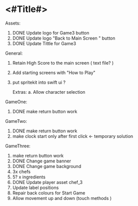 #  <#Title#>

Assets:
1. DONE Update logo for Game3 button
2. DONE Update logo "Back to Main Screen " button
3. DONE Update Tittle  for Game3

General:
1. Retain High Score to the main screen ( text file? )
2. Add starting screens with "How to Play"
3. put spritekit into swift ui ?

    Extras:
    a. Allow character selection

GameOne: 
1. DONE make return button work

GameTwo:
1. DONE make return button work
2. make clock start only after first click <- temporary solution

GameThree:
1.  make return button work
2. DONE Change game banner
3. DONE Change game background
4. 3x chefs
5. 5? x ingredients
6. DONE Update player asset chef_3
7. Update label positions
8. Repair back colours for Start Game 
9. Allow movement up and down (touch methods )

